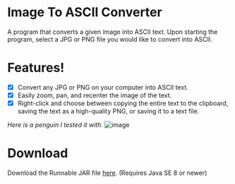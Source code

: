 # Image To ASCII Converter
A program that converts a given image into ASCII text. Upon starting the program, select a JPG or PNG file you would like to convert into ASCII.

# Features!
  - [x] Convert any JPG or PNG on your computer into ASCII text.
  - [x] Easily zoom, pan, and recenter the image of the text.
  - [x] Right-click and choose between copying the entire text to the clipboard, saving the text as a high-quality PNG, or saving it to a text file.
 
*Here is a penguin I tested it with.*
 ![image](https://user-images.githubusercontent.com/3473945/57742264-79a80980-768e-11e9-92c4-19469290b586.png)
 
# Download
Download the Runnable JAR file [here](https://drive.google.com/uc?export=download&id=1BPsFH1K0Jaa-X95xtQQ-voSi-D5JlD0-). (Requires Java SE 8 or newer)
